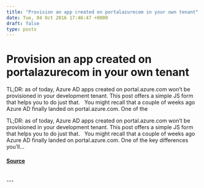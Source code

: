 ```yaml
---
title: "Provision an app created on portalazurecom in your own tenant"
date: Tue, 04 Oct 2016 17:46:47 +0000
draft: false
type: posts
---
```

# Provision an app created on portalazurecom in your own tenant





TL;DR: as of today, Azure AD apps created on portal.azure.com won’t be provisioned in your development tenant. This post offers a simple JS form that helps you to do just that. &#160; You might recall that a couple of weeks ago Azure AD finally landed on portal.azure.com. One of the

TL;DR: as of today, Azure AD apps created on portal.azure.com won’t be provisioned in your development tenant. This post offers a simple JS form that helps you to do just that.   You might recall that a couple of weeks ago Azure AD finally landed on portal.azure.com. One of the key differences you’ll...

#### [Source](https://www.cloudidentity.com/blog/2016/10/04/provision-an-app-created-on-portal-azure-com-in-your-own-tenant/)

<br/>
---
